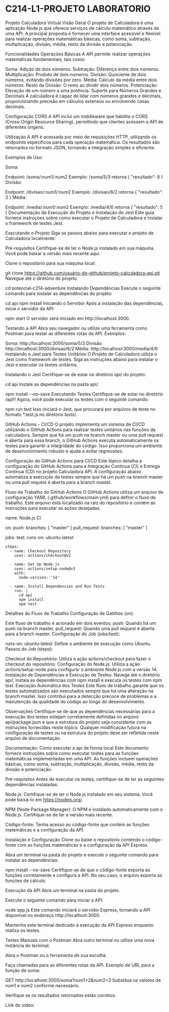# C214-L1-PROJETO LABORATORIO
 
Projeto Calculadora Virtual
Visão Geral
O projeto de Calculadora é uma aplicação Node.js que oferece serviços de cálculo matemático através de uma API. A principal proposta é fornecer uma interface acessível e flexível para realizar operações matemáticas básicas, como soma, subtração, multiplicação, divisão, média, resto da divisão e potenciação.

Funcionalidades
Operações Básicas
A API permite realizar operações matemáticas fundamentais, tais como:

Soma: Adição de dois números.
Subtração: Diferença entre dois números.
Multiplicação: Produto de dois números.
Divisão: Quociente de dois números, evitando divisões por zero.
Média: Cálculo da média entre dois números.
Resto da Divisão: O resto ao dividir dois números.
Potenciação: Elevação de um número a uma potência.
Suporte para Números Grandes e Decimais
A calculadora é capaz de lidar com números grandes e decimais, proporcionando precisão em cálculos extensos ou envolvendo casas decimais.

Configuração CORS
A API inclui um middleware que habilita o CORS (Cross-Origin Resource Sharing), permitindo que clientes acessem a API de diferentes origens.

Utilização
A API é acessada por meio de requisições HTTP, utilizando os endpoints específicos para cada operação matemática. Os resultados são retornados no formato JSON, tornando a integração simples e eficiente.

Exemplos de Uso:

Soma:

Endpoint: /soma/:num1/:num2
Exemplo: /soma/5/3 retorna { "resultado": 8 }
Divisão:

Endpoint: /divisao/:num1/:num2
Exemplo: /divisao/6/2 retorna { "resultado": 3 }
Média:

Endpoint: /media/:num1/:num2
Exemplo: /media/4/6 retorna { "resultado": 5 }
Documentação de Execução do Projeto e Instalação do Jest
Este guia fornece instruções sobre como executar o Projeto de Calculadora e instalar o framework de testes Jest.

Executando o Projeto
Siga os passos abaixo para executar o projeto de Calculadora localmente:

Pré-requisitos
Certifique-se de ter o Node.js instalado em sua máquina. Você pode baixar a versão mais recente aqui.

Clone o repositório para sua máquina local:

git clone https://github.com/usuário-do-github/projeto-calculadora-api.git
Navegue até o diretório do projeto:

cd potencial-c214-adventure
Instalando Dependências
Execute o seguinte comando para instalar as dependências do projeto:

cd api
npm install
Iniciando o Servidor
Após a instalação das dependências, inicie o servidor da API:

npm start
O servidor será iniciado em http://localhost:3000.

Testando a API
Abra seu navegador ou utilize uma ferramenta como Postman para testar as diferentes rotas da API. Exemplos:

Soma: http://localhost:3000/soma/5/3
Divisão: http://localhost:3000/divisao/6/2
Média: http://localhost:3000/media/4/6
Instalando o Jest para Testes Unitários
O Projeto de Calculadora utiliza o Jest como framework de testes. Siga as instruções abaixo para instalar o Jest e executar os testes unitários.

Instalando o Jest
Certifique-se de estar no diretório api/ do projeto:

cd api
Instale as dependências na pasta api/:

npm install --no-save
Executando Testes
Certifique-se de estar no diretório /api!! Agora, você pode executar os testes com o seguinte comando:

npm run test
Isso iniciará o Jest, que procurará por arquivos de teste no formato *.test.js no diretório _tests_/.

GitHub Actions - CI/CD
O projeto implementa um sistema de CI/CD utilizando o GitHub Actions para realizar testes unitários nas funções da calculadora. Sempre que há um push na branch master ou uma pull request é aberta para essa branch, o GitHub Actions executa automaticamente os testes para garantir a integridade do código. Isso proporciona um ambiente de desenvolvimento robusto e ajuda a evitar regressões.

Configuração do GitHub Actions para CI/CD
Este tópico detalha a configuração do GitHub Actions para a Integração Contínua (CI) e Entrega Contínua (CD) no projeto Calculadora API. A configuração abaixo automatiza a execução de testes sempre que há um push na branch master ou uma pull request é aberta para a branch master.

Fluxo de Trabalho do GitHub Actions
O GitHub Actions utiliza um arquivo de configuração YAML (.github/workflows/main.yml) para definir o fluxo de trabalho. Este arquivo está localizado na raiz do repositório e contém as instruções para executar as ações desejadas.

name: Node.js CI

on:
  push:
    branches: [ "master" ]
  pull_request:
    branches: [ "master" ]

jobs:
  test:
    runs-on: ubuntu-latest
    
    steps:
      - name: Checkout Repository
        uses: actions/checkout@v2
    
      - name: Set Up Node.js
        uses: actions/setup-node@v3
        with:
          node-version: '14'
    
      - name: Install Dependencies and Run Tests
        run: |
          cd api
          npm install
          npm test
Detalhes do Fluxo de Trabalho
Configuração de Gatilhos (on):

Este fluxo de trabalho é acionado em dois eventos:
push: Quando há um push na branch master.
pull_request: Quando uma pull request é aberta para a branch master.
Configuração do Job (jobs/test):

runs-on: ubuntu-latest: Define o ambiente de execução como Ubuntu.
Passos do Job (steps):

Checkout do Repositório:
Utiliza a ação actions/checkout para fazer o checkout do repositório.
Configuração do Node.js:
Utiliza a ação actions/setup-node para configurar o ambiente Node.js com a versão 14.
Instalação de Dependências e Execução de Testes:
Navega até o diretório api/, instala as dependências com npm install e executa os testes com npm test.
Execução Automática dos Testes
Este fluxo de trabalho garante que os testes automatizados são executados sempre que há uma alteração na branch master. Isso contribui para a detecção precoce de problemas e a manutenção da qualidade do código ao longo do desenvolvimento.

Observações
Certifique-se de que as dependências necessárias para a execução dos testes estejam corretamente definidas no arquivo api/package.json e que a estrutura do projeto seja consistente com as instruções fornecidas neste tópico. Qualquer modificação futura na configuração de testes ou na estrutura do projeto deve ser refletida neste arquivo de documentação.

Documentação: Como executar a api de forma local
Este documento fornece instruções sobre como executar testes para as funções matemáticas implementadas em uma API. As funções incluem operações básicas, como soma, subtração, multiplicação, divisão, média, resto da divisão e potenciação.

Pré-requisitos
Antes de executar os testes, certifique-se de ter as seguintes dependências instaladas:

Node.js: Certifique-se de ter o Node.js instalado em seu sistema. Você pode baixá-lo em https://nodejs.org/.

NPM (Node Package Manager): O NPM é instalado automaticamente com o Node.js. Certifique-se de ter a versão mais recente.

Código-fonte: Tenha acesso ao código-fonte que contém as funções matemáticas e a configuração da API.

Instalação e Configuração
Clone ou baixe o repositório contendo o código-fonte com as funções matemáticas e a configuração da API Express.

Abra um terminal na pasta do projeto e execute o seguinte comando para instalar as dependências:

npm install --no-save
Certifique-se de que o código-fonte exporta as funções corretamente e configura a API. No seu caso, o arquivo exporta as funções de cálculo.

Execução da API
Abra um terminal na pasta do projeto.

Execute o seguinte comando para iniciar a API:

node app.js
Este comando iniciará o servidor Express, tornando a API disponível no endereço http://localhost:3000.

Mantenha este terminal dedicado à execução da API Express enquanto realiza os testes.

Testes Manuais com o Postman
Abra outro terminal ou utilize uma nova instância do terminal.

Abra o Postman ou a ferramenta de sua escolha.

Faça chamadas para as diferentes rotas da API. Exemplo de URL para a função de soma:

GET http://localhost:3000/soma?num1=2&num2=3
Substitua os valores de num1 e num2 conforme necessário.

Verifique se os resultados retornados estão corretos.

Link do video: